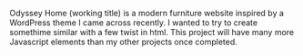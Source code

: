 Odyssey Home (working title) is a modern furniture website inspired by a WordPress theme I came across recently. I wanted to try to create somethime similar with a few twist in html. This project will have many more Javascript elements than my other projects once completed. 
